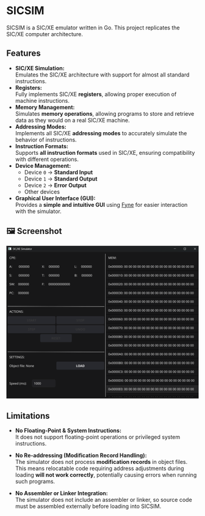 # SICSIM

SICSIM is a SIC/XE emulator written in Go. This project replicates the SIC/XE computer architecture.

## Features

- **SIC/XE Simulation:**  
  Emulates the SIC/XE architecture with support for almost all standard instructions.
- **Registers:**  
  Fully implements SIC/XE **registers**, allowing proper execution of machine instructions.
- **Memory Management:**  
  Simulates **memory operations**, allowing programs to store and retrieve data as they would on a real SIC/XE machine.
- **Addressing Modes:**  
  Implements all SIC/XE **addressing modes** to accurately simulate the behavior of instructions.
- **Instruction Formats:**  
  Supports **all instruction formats** used in SIC/XE, ensuring compatibility with different operations.
- **Device Management:**
  - Device `0` → **Standard Input**
  - Device `1` → **Standard Output**
  - Device `2` → **Error Output**
  - Other devices
- **Graphical User Interface (GUI):**  
  Provides a **simple and intuitive GUI** using [Fyne](https://fyne.io/) for easier interaction with the simulator.

## 🖼 Screenshot

![SICSIM Screenshot](assets/simulator.png)

## Limitations

- **No Floating-Point & System Instructions:**  
  It does not support floating-point operations or privileged system instructions.

- **No Re-addressing (Modification Record Handling):**  
  The simulator does not process **modification records** in object files. This means relocatable code requiring address adjustments during loading **will not work correctly**, potentially causing errors when running such programs.

- **No Assembler or Linker Integration:**  
  The simulator does not include an assembler or linker, so source code must be assembled externally before loading into SICSIM.
